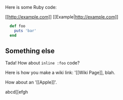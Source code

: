 Here is some Ruby code:

[[http://example.com]]
[[Example|http://example.com]]

```ruby
  def foo
    puts 'bar'
  end
```

## Something else

Tada! How about `inline :foo` code?

Here is how you make a wiki link: '[[Wiki Page]], blah.

How about an '[[Apple]]'.

abcd[[efgh